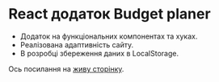 # React додаток Budget planer

- Додаток на функціональних компонентах та хуках.
- Реалізована адаптивність сайту.
- В розробці збереження даних в LocalStorage.

Ось посилання на [живу сторінку](https://pavlo-zubovych.github.io/react_Budget_Planer/).

